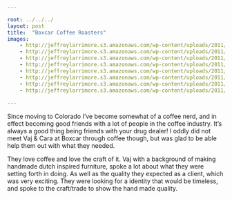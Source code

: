 ```yaml
---

root: ../../../
layout: post
title:  "Boxcar Coffee Roasters"
images:
    - http://jeffreylarrimore.s3.amazonaws.com/wp-content/uploads/2011/03/boxcar_logo-b.jpg
    - http://jeffreylarrimore.s3.amazonaws.com/wp-content/uploads/2011/03/boxcar_logo-BW.jpg
    - http://jeffreylarrimore.s3.amazonaws.com/wp-content/uploads/2011/03/boxcar_logo-blue.jpg
    - http://jeffreylarrimore.s3.amazonaws.com/wp-content/uploads/2011/03/boxcar_logo-dots.jpg    
    - http://jeffreylarrimore.s3.amazonaws.com/wp-content/uploads/2011/03/boxcar_logo-offset.jpg
    - http://jeffreylarrimore.s3.amazonaws.com/wp-content/uploads/2011/03/boxcar_colorwaves.jpg
    - http://jeffreylarrimore.s3.amazonaws.com/wp-content/uploads/2011/03/boxcar_cards-front.jpg
    - http://jeffreylarrimore.s3.amazonaws.com/wp-content/uploads/2011/03/boxcar_cards-back.jpg
    
---
```


Since moving to Colorado I’ve become somewhat of a coffee nerd, and in effect becoming good friends with a lot of people in the coffee industry. It’s always a good thing being friends with your drug dealer! I oddly did not meet Vaj & Cara at Boxcar through coffee though, but was glad to be able help them out with what they needed.

They love coffee and love the craft of it. Vaj with a background of making handmade dutch inspired furniture, spoke a lot about what they were setting forth in doing. As well as the quality they expected as a client, which was very exciting. They were looking for a identity that would be timeless, and spoke to the craft/trade to show the hand made quality.